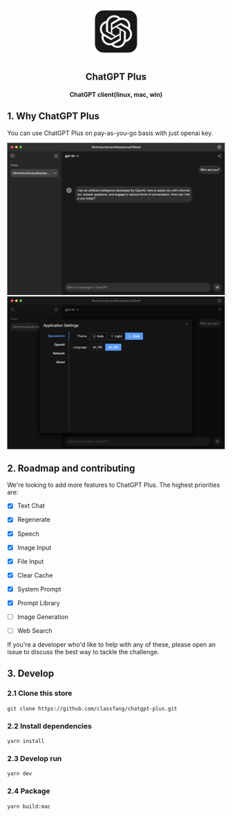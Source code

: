 <p align="center">
  <img src="/resources/icon.png" alt="logo" width="120">
</p>
<h2 align="center">ChatGPT Plus</h2>
<h4 align="center">ChatGPT client(linux, mac, win)</h4>

## 1. Why ChatGPT Plus
You can use ChatGPT Plus on pay-as-you-go basis with just openai key.

<img src="/demo/1.png" alt="demo">

<img src="/demo/2.png" alt="demo">

## 2. Roadmap and contributing
We're looking to add more features to ChatGPT Plus. The highest priorities are:

- [x] Text Chat
- [x] Regenerate
- [x] Speech
- [x] Image Input
- [x] File Input
- [x] Clear Cache
- [x] System Prompt
- [x] Prompt Library
- [ ] Image Generation
- [ ] Web Search


If you're a developer who'd like to help with any of these, please open an issue to discuss the best way to tackle the challenge.

## 3. Develop

### 2.1 Clone this store
```shell
git clone https://github.com/classfang/chatgpt-plus.git
```

### 2.2 Install dependencies
```shell
yarn install
```

### 2.3 Develop run
```shell
yarn dev
```

### 2.4 Package
```shell
yarn build:mac
```

